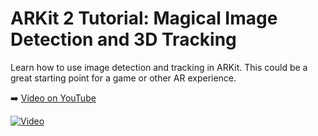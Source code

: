 # ARKit 2 Tutorial: Magical Image Detection and 3D Tracking

Learn how to use image detection and tracking in ARKit. This could be a great starting point for a game or other AR experience.

➡️ [Video on YouTube](https://youtu.be/ySYFZwkZoio)

[![Video](https://img.youtube.com/vi/ySYFZwkZoio/0.jpg)](https://www.youtube.com/watch?v=ySYFZwkZoio)
